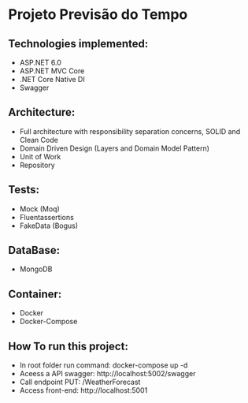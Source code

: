 # Projeto Previsão do Tempo

## Technologies implemented:

- ASP.NET 6.0
- ASP.NET MVC Core 
- .NET Core Native DI
- Swagger

## Architecture:

- Full architecture with responsibility separation concerns, SOLID and Clean Code
- Domain Driven Design (Layers and Domain Model Pattern)
- Unit of Work
- Repository

## Tests:

- Mock (Moq)
- Fluentassertions
- FakeData (Bogus)

## DataBase:

- MongoDB


## Container:

- Docker
- Docker-Compose


## How To run this project:

- In root folder run command: docker-compose up -d
- Aceess a API swagger: http://localhost:5002/swagger
- Call endpoint PUT:  /WeatherForecast
- Access front-end:  http://localhost:5001